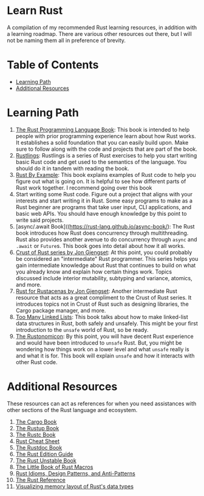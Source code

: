 # Learn Rust
A compilation of my recommended Rust learning resources, in addition with a learning roadmap. There are various other resources out there, but I will not be naming them all in preference of brevity.

# Table of Contents

- [Learning Path](#learning-path)
- [Additional Resources](#additional-resources)

# Learning Path

1. [The Rust Programming Language Book](https://doc.rust-lang.org/stable/book/): This book is intended to help people with prior programming experience learn about how Rust works. It establishes a solid foundation that you can easily build upon. Make sure to follow along with the code and projects that are part of the book.
2. [Rustlings](https://github.com/rust-lang/rustlings): Rustlings is a series of Rust exercises to help you start writing basic Rust code and get used to the semantics of the language. You should do it in tandem with reading the book.
3. [Rust By Example](https://doc.rust-lang.org/rust-by-example/): This book explains examples of Rust code to help you figure out what is going on. It is helpful to see how different parts of Rust work together. I recommend going over this book 
5. Start writing some Rust code. Figure out a project that aligns with your interests and start writing it in Rust. Some easy programs to make as a Rust beginner are programs that take user input, CLI applications, and basic web APIs. You should have enough knowledge by this point to write said projects.
6. [async/.await Book]((https://rust-lang.github.io/async-book/): The Rust book introduces how Rust does concurrency through multithreading. Rust also provides another avenue to do concurrency through `async` and `.await` or `Future`s. This book goes into detail about how it all works.
7. [Crust of Rust series by Jon Gjengset](https://youtube.com/playlist?list=PLqbS7AVVErFiWDOAVrPt7aYmnuuOLYvOa): At this point, you could probably be considered an "intermediate" Rust programmer. This series helps you gain intermediate knowledge about Rust that continues to build on what you already know and explain how certain things work. Topics discussed include interior mutability, subtyping and variance, atomics, and more.
8. [Rust for Rustacenas by Jon Gjengset](https://www.amazon.com/Rust-Rustaceans-Programming-Experienced-Developers-ebook/dp/B0957SWKBS): Another intermediate Rust resource that acts as a great compliment to the Crust of Rust series. It introduces topics not in Crust of Rust such as designing libraries, the Cargo package manager, and more.
9. [Too Many Linked Lists](https://rust-unofficial.github.io/too-many-lists/): This book talks about how to make linked-list data structures in Rust, both safely and unsafely. This might be your first introduction to the `unsafe` world of Rust, so be ready.
10. [The Rustonomicon](https://doc.rust-lang.org/stable/nomicon/): By this point, you will have decent Rust experience and would have been introduced to `unsafe` Rust. But, you might be wondering how things work on a lower level and what `unsafe` really is and what it is for. This book will explain `unsafe` and how it interacts with other Rust code.
  
# Additional Resources

These resources can act as references for when you need assistances with other sections of the Rust language and ecosystem.

1. [The Cargo Book](https://doc.rust-lang.org/cargo/)
2. [The Rustup Book](https://rust-lang.github.io/rustup/)
3. [The Rustc Book](https://doc.rust-lang.org/rustc/what-is-rustc.html)
4. [Rust Cheat Sheet](https://cheats.rs)
5. [The Rustdoc Book](https://doc.rust-lang.org/rustdoc/index.html)
6. [The Rust Edition Guide](https://doc.rust-lang.org/edition-guide/index.html)
7. [The Rust Unstable Book](https://doc.rust-lang.org/nightly/unstable-book/index.html)
8. [The Little Book of Rust Macros](https://danielkeep.github.io/tlborm/book/)
9. [Rust Idioms, Design Patterns, and Anti-Patterns](https://rust-unofficial.github.io/patterns/intro.html)
10. [The Rust Reference](https://doc.rust-lang.org/reference/introduction.html)
11. [Visualizing memory layout of Rust's data types](https://www.youtube.com/watch?v=rDoqT-a6UFg)
